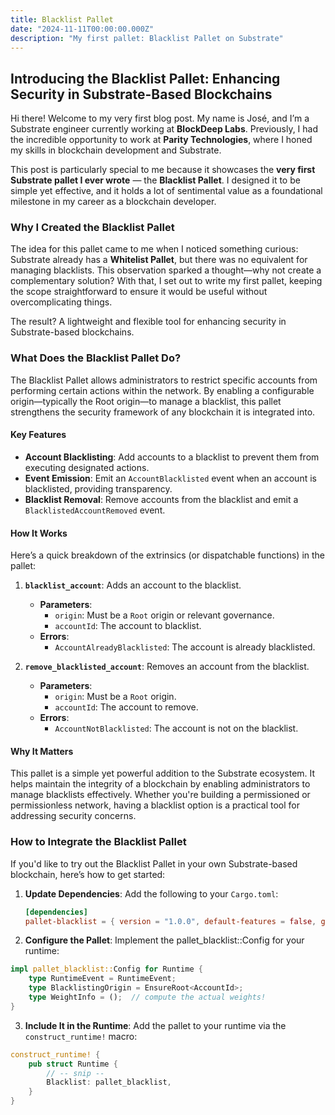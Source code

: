 ```yaml
---
title: Blacklist Pallet
date: "2024-11-11T00:00:00.000Z"
description: "My first pallet: Blacklist Pallet on Substrate"
---
```


## Introducing the Blacklist Pallet: Enhancing Security in Substrate-Based Blockchains

Hi there! Welcome to my very first blog post. My name is José, and I’m a Substrate engineer currently working at
**BlockDeep Labs**. Previously, I had the incredible opportunity to work at **Parity Technologies**, where I honed my
skills in blockchain development and Substrate.

This post is particularly special to me because it showcases the **very first Substrate pallet I ever wrote** — the **Blacklist Pallet**.
I designed it to be simple yet effective, and it holds a lot of sentimental value as a foundational
milestone in my career as a blockchain developer.

### Why I Created the Blacklist Pallet

The idea for this pallet came to me when I noticed something curious: Substrate already has a **Whitelist Pallet**, but
there was no equivalent for managing blacklists. This observation sparked a thought—why not create a complementary
solution? With that, I set out to write my first pallet, keeping the scope straightforward to ensure it would be useful
without overcomplicating things.

The result? A lightweight and flexible tool for enhancing security in Substrate-based blockchains.

### What Does the Blacklist Pallet Do?

The Blacklist Pallet allows administrators to restrict specific accounts from performing certain actions within the
network. By enabling a configurable origin—typically the Root origin—to manage a blacklist, this pallet strengthens the
security framework of any blockchain it is integrated into.

#### Key Features

- **Account Blacklisting**: Add accounts to a blacklist to prevent them from executing designated actions.
- **Event Emission**: Emit an `AccountBlacklisted` event when an account is blacklisted, providing transparency.
- **Blacklist Removal**: Remove accounts from the blacklist and emit a `BlacklistedAccountRemoved` event.

#### How It Works

Here’s a quick breakdown of the extrinsics (or dispatchable functions) in the pallet:

1. **`blacklist_account`**: Adds an account to the blacklist.
    - **Parameters**:
        - `origin`: Must be a `Root` origin or relevant governance.
        - `accountId`: The account to blacklist.
    - **Errors**:
        - `AccountAlreadyBlacklisted`: The account is already blacklisted.

2. **`remove_blacklisted_account`**: Removes an account from the blacklist.
    - **Parameters**:
        - `origin`: Must be a `Root` origin.
        - `accountId`: The account to remove.
    - **Errors**:
        - `AccountNotBlacklisted`: The account is not on the blacklist.

#### Why It Matters

This pallet is a simple yet powerful addition to the Substrate ecosystem. It helps maintain the integrity of a
blockchain by enabling administrators to manage blacklists effectively. Whether you're building a permissioned or
permissionless network, having a blacklist option is a practical tool for addressing security concerns.

### How to Integrate the Blacklist Pallet

If you'd like to try out the Blacklist Pallet in your own Substrate-based blockchain, here’s how to get started:

1. **Update Dependencies**: Add the following to your `Cargo.toml`:

   ```toml
   [dependencies]
   pallet-blacklist = { version = "1.0.0", default-features = false, git = "https://github.com/Moliholy/pallet-blacklist.git" }

2. **Configure the Pallet**: Implement the pallet_blacklist::Config for your runtime:

```rust
impl pallet_blacklist::Config for Runtime {
    type RuntimeEvent = RuntimeEvent;
    type BlacklistingOrigin = EnsureRoot<AccountId>;
    type WeightInfo = ();  // compute the actual weights!
}
```

3. **Include It in the Runtime**: Add the pallet to your runtime via the `construct_runtime!` macro:

```rust
construct_runtime! {
    pub struct Runtime {
        // -- snip --
        Blacklist: pallet_blacklist,
    }
}
```

